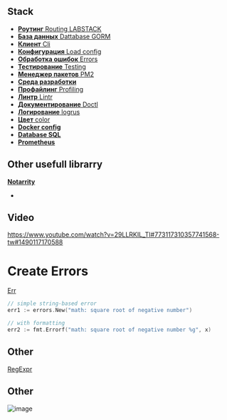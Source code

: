 ## Stack


* [**Роутинг** Routing LABSTACK](github.com/labstack/echo/v4)
* [**База данных** Dattabase GORM](gorm.io/gorm)
* [**Клиент** Cli](https://github.com/spf13/cobra)
* [**Конфигурация** Load config](https://github.com/spf13/viper)
* [**Обработка ошибок** Errors](https://github.com/bugsnag/bugsnag-go) 
* [**Тестирование** Testing](https://github.com/stretchr/testify#mock-package)
* [**Менеджер пакетов** PM2]()
* [**Среда разработки**](https://github.com/caarlos0/env)
* [**Профайлинг** Profiling](https://artem.krylysov.com/blog/2017/03/13/profiling-and-optimizing-go-web-applications/)
* [**Линтр** Lintr](https://golangci-lint.run/usage/quick-start/)
* [**Документирование** Doctl](https://github.com/digitalocean/doctl)
* [**Логирование** logrus](github.com/sirupsen/logrus)
* [**Цвет** color]("github.com/fatih/color")
* [**Docker config**](github.com/docker/go-connections/tlsconfig)
* [**Database SQL**](github.com/go-sql-driver/mysql)
* [**Prometheus**](github.com/prometheus/client_golang/prometheus)


## Other usefull librarry
[**Notarrity**](https://github.com/notaryproject/notary)

* 

## Video
https://www.youtube.com/watch?v=29LLRKIL_TI#773117310357741568-tw#1490117170588

# Create Errors
[Err](https://yourbasic.org/golang/create-error/)
```go
// simple string-based error
err1 := errors.New("math: square root of negative number")

// with formatting
err2 := fmt.Errorf("math: square root of negative number %g", x)
```
## Other
[RegExpr](https://github.com/mingrammer/commonregex)


## Other
![image](https://user-images.githubusercontent.com/3950155/153363636-87578767-9da9-4a95-b686-60a8dcfcfce5.png)
